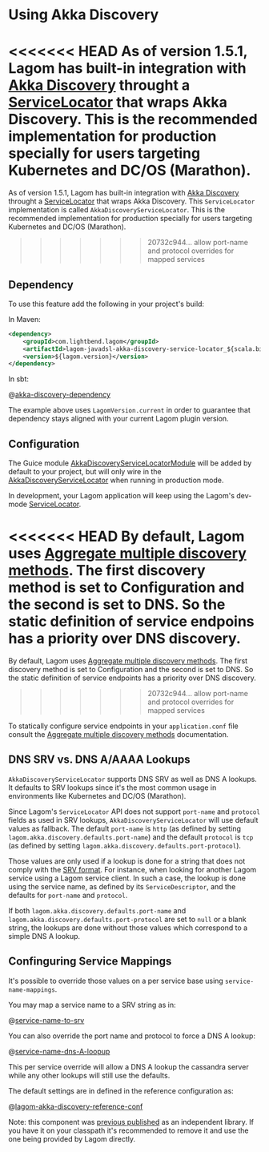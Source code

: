 # Using Akka Discovery

<<<<<<< HEAD
As of version 1.5.1, Lagom has built-in integration with [Akka Discovery](https://doc.akka.io/docs/akka/2.5/discovery/index.html) throught a  [ServiceLocator](api/index.html?com/lightbend/lagom/javadsl/api/ServiceLocator.html) that wraps Akka Discovery. This is the recommended implementation for production specially for users targeting Kubernetes and DC/OS (Marathon).
=======
As of version 1.5.1, Lagom has built-in integration with [Akka Discovery](https://doc.akka.io/docs/akka/2.6/discovery/index.html) throught a  [ServiceLocator](api/index.html?com/lightbend/lagom/javadsl/api/ServiceLocator.html) that wraps Akka Discovery. This `ServiceLocator` implementation is called `AkkaDiscoveryServiceLocator`. This is the recommended implementation for production specially for users targeting Kubernetes and DC/OS (Marathon).
>>>>>>> 20732c944... allow port-name and protocol overrides for mapped services

## Dependency

To use this feature add the following in your project's build:

In Maven:

```xml
<dependency>
    <groupId>com.lightbend.lagom</groupId>
    <artifactId>lagom-javadsl-akka-discovery-service-locator_${scala.binary.version}</artifactId>
    <version>${lagom.version}</version>
</dependency>
```

In sbt:

@[akka-discovery-dependency](code/akka-discovery-dependency.sbt)

The example above uses `LagomVersion.current` in order to guarantee that dependency stays aligned with your current Lagom plugin version.

## Configuration

The Guice module [AkkaDiscoveryServiceLocatorModule](api/index.html?com/lightbend/lagom/javadsl/akka/discovery/AkkaDiscoveryServiceLocatorModule.html) will be added by default to your project, but will only wire in the [AkkaDiscoveryServiceLocator](api/index.html?com/lightbend/lagom/javadsl/akka/discovery/AkkaDiscoveryServiceLocator.html) when running in production mode.

In development, your Lagom application will keep using the Lagom's dev-mode [ServiceLocator](api/index.html?com/lightbend/lagom/javadsl/api/ServiceLocator.html).

<<<<<<< HEAD
By default, Lagom uses [Aggregate multiple discovery methods](https://doc.akka.io/docs/akka/2.5/discovery/index.html#discovery-method-aggregate-multiple-discovery-methods). The first discovery method is set to Configuration and the second is set to DNS. 
So the static definition of service endpoins has a priority over DNS discovery.
=======
By default, Lagom uses [Aggregate multiple discovery methods](https://doc.akka.io/docs/akka/2.6/discovery/index.html#discovery-method-aggregate-multiple-discovery-methods). The first discovery method is set to Configuration and the second is set to DNS. So the static definition of service endpoints has a priority over DNS discovery.
>>>>>>> 20732c944... allow port-name and protocol overrides for mapped services

To statically configure service endpoints in your `application.conf` file consult the [Aggregate multiple discovery methods](https://doc.akka.io/docs/akka/2.5/discovery/index.html#discovery-method-aggregate-multiple-discovery-methods) documentation.

## DNS SRV vs. DNS A/AAAA Lookups

`AkkaDiscoveryServiceLocator` supports DNS SRV as well as DNS A lookups. It defaults to SRV lookups since it's the most common usage in environments like Kubernetes and DC/OS (Marathon).

Since Lagom's `ServiceLocator` API does not support `port-name` and `protocol` fields as used in SRV lookups, `AkkaDiscoveryServiceLocator` will use default values as fallback. The default `port-name` is `http` (as defined by setting `lagom.akka.discovery.defaults.port-name`) and the default `protocol` is `tcp`  (as defined by setting `lagom.akka.discovery.defaults.port-protocol`).

Those values are only used if a lookup is done for a string that does not comply with the [SRV format](https://en.wikipedia.org/wiki/SRV_record). For instance, when looking for another Lagom service using a Lagom service client. In such a case, the lookup is done using the service name, as defined by its `ServiceDescriptor`, and the defaults for `port-name` and `protocol`.

If both `lagom.akka.discovery.defaults.port-name` and `lagom.akka.discovery.defaults.port-protocol` are set to `null` or a blank string, the lookups are done without those values which correspond to a simple DNS A lookup.

## Confinguring Service Mappings

It's possible to override those values on a per service base using `service-name-mappings`.

You may map a service name to a SRV string as in:

@[service-name-to-srv](../../../common/guide/production/code/akka-discovery-config-examples.conf)

You can also override the port name and protocol to force a DNS A lookup:

@[service-name-dns-A-loopup](../../../common/guide/production/code/akka-discovery-config-examples.conf)

This per service override will allow a DNS A lookup the cassandra server while any other lookups will still use the defaults.

The default settings are in defined in the reference configuration as:

@[lagom-akka-discovery-reference-conf](../../../../../akka-service-locator/core/src/main/resources/reference.conf)

Note: this component was [previous published](https://github.com/lagom/lagom-akka-discovery-service-locator) as an independent library. If you have it on your classpath it's recommended to remove it and use the one being provided by Lagom directly.
